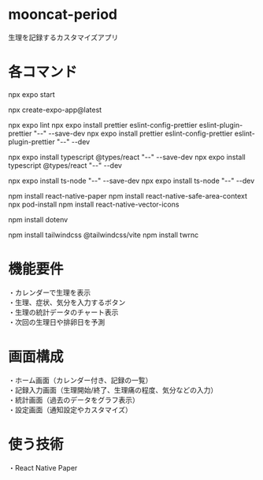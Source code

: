 # mooncat-period
生理を記録するカスタマイズアプリ

# 各コマンド
npx expo start

npx create-expo-app@latest

npx expo lint
npx expo install prettier eslint-config-prettier eslint-plugin-prettier "--" --save-dev
npx expo install prettier eslint-config-prettier eslint-plugin-prettier "--" --dev

npx expo install typescript @types/react "--" --save-dev
npx expo install typescript @types/react "--" --dev

npx expo install ts-node "--" --save-dev
npx expo install ts-node "--" --dev

npm install react-native-paper
npm install react-native-safe-area-context
npx pod-install
npm install react-native-vector-icons

npm install dotenv

npm install tailwindcss @tailwindcss/vite
npm install twrnc

# 機能要件
・カレンダーで生理を表示  
・生理、症状、気分を入力するボタン  
・生理の統計データのチャート表示  
・次回の生理日や排卵日を予測

# 画面構成
・ホーム画面（カレンダー付き、記録の一覧）  
・記録入力画面（生理開始/終了、生理痛の程度、気分などの入力）  
・統計画面（過去のデータをグラフ表示）  
・設定画面（通知設定やカスタマイズ）  

# 使う技術
・React Native Paper  